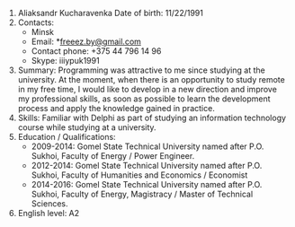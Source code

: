 1. Aliaksandr Kucharavenka
   Date of birth: 11/22/1991
2. Contacts:    
   * Minsk
   * Email: *freeez.by@gmail.com
   * Contact phone: +375 44 796 14 96
   * Skype: iiiypuk1991
3. Summary: Programming was attractive to me since studying at the university. At the moment, when there is an opportunity to study remote in my free time, I would like to develop in a new direction and improve my professional skills, as soon as possible to learn the development process and apply the knowledge gained in practice.
4. Skills: Familiar with Delphi as part of studying an information technology course while studying at a university.
5. Education / Qualifications: 
   * 2009-2014: Gomel State Technical University named after P.O. Sukhoi, Faculty of Energy / Power Engineer.
   * 2012-2014: Gomel State Technical University named after P.O. Sukhoi, Faculty of Humanities and Economics / Economist
   * 2014-2016: Gomel State Technical University named after P.O. Sukhoi, Faculty of Energy, Magistracy / Master of Technical Sciences.
6. English level: A2
